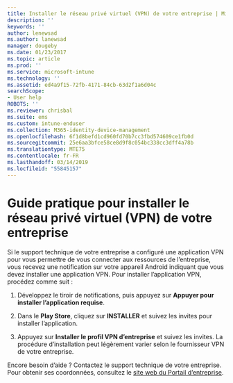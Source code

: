 ```yaml
---
title: Installer le réseau privé virtuel (VPN) de votre entreprise | Microsoft Docs
description: ''
keywords: ''
author: lenewsad
ms.author: lanewsad
manager: dougeby
ms.date: 01/23/2017
ms.topic: article
ms.prod: ''
ms.service: microsoft-intune
ms.technology: ''
ms.assetid: ed4a9f15-72fb-4171-84cb-63d2f1a6d04c
searchScope:
- User help
ROBOTS: ''
ms.reviewer: chrisbal
ms.suite: ems
ms.custom: intune-enduser
ms.collection: M365-identity-device-management
ms.openlocfilehash: 6f1d8befd1cd960fd70b7cc3fbd574609ce1fb0d
ms.sourcegitcommit: 25e6aa3bfce58ce8d9f8c054bc338cc3dff4a78b
ms.translationtype: MTE75
ms.contentlocale: fr-FR
ms.lasthandoff: 03/14/2019
ms.locfileid: "55845157"
---
```

# <a name="how-to-install-your-companys-virtual-private-network-vpn"></a>Guide pratique pour installer le réseau privé virtuel (VPN) de votre entreprise

Si le support technique de votre entreprise a configuré une application VPN pour vous permettre de vous connecter aux ressources de l’entreprise, vous recevez une notification sur votre appareil Android indiquant que vous devez installer une application VPN. Pour installer l’application VPN, procédez comme suit :

1.  Développez le tiroir de notifications, puis appuyez sur **Appuyer pour installer l’application requise**.

2.  Dans le **Play Store**, cliquez sur **INSTALLER** et suivez les invites pour installer l’application.

3.  Appuyez sur **Installer le profil VPN d’entreprise** et suivez les invites. La procédure d’installation peut légèrement varier selon le fournisseur VPN de votre entreprise.


Encore besoin d’aide ? Contactez le support technique de votre entreprise. Pour obtenir ses coordonnées, consultez le [site web du Portail d’entreprise](https://go.microsoft.com/fwlink/?linkid=2010980).
